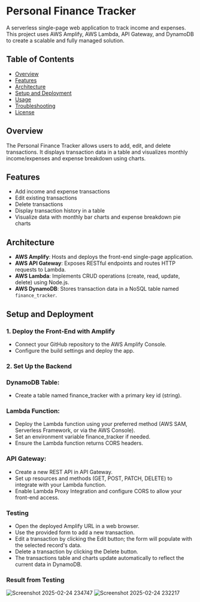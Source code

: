 # Personal Finance Tracker

A serverless single-page web application to track income and expenses. This project uses AWS Amplify, AWS Lambda, API Gateway, and DynamoDB to create a scalable and fully managed solution.

## Table of Contents

+ [Overview](#overview)
+ [Features](#features)
+ [Architecture](#architecture)
+ [Setup and Deployment](#setup-and-deployment)
+ [Usage](#usage)
+ [Troubleshooting](#troubleshooting)
+ [License](#license)

## Overview

The Personal Finance Tracker allows users to add, edit, and delete transactions. It displays transaction data in a table and visualizes monthly income/expenses and expense breakdown using charts.

## Features

+ Add income and expense transactions  
+ Edit existing transactions  
+ Delete transactions  
+ Display transaction history in a table  
+ Visualize data with monthly bar charts and expense breakdown pie charts  

## Architecture

+ **AWS Amplify**: Hosts and deploys the front-end single-page application.  
+ **AWS API Gateway**: Exposes RESTful endpoints and routes HTTP requests to Lambda.  
+ **AWS Lambda**: Implements CRUD operations (create, read, update, delete) using Node.js.  
+ **AWS DynamoDB**: Stores transaction data in a NoSQL table named `finance_tracker`.

## Setup and Deployment

### 1. Deploy the Front-End with Amplify

+ Connect your GitHub repository to the AWS Amplify Console.
+ Configure the build settings and deploy the app.

### 2. Set Up the Backend

### DynamoDB Table:
+ Create a table named finance_tracker with a primary key id (string).
  
### Lambda Function:
+ Deploy the Lambda function using your preferred method (AWS SAM, Serverless Framework, or via the AWS Console).
+ Set an environment variable finance_tracker if needed.
+ Ensure the Lambda function returns CORS headers.

### API Gateway:
+ Create a new REST API in API Gateway.
+ Set up resources and methods (GET, POST, PATCH, DELETE) to integrate with your Lambda function.
+ Enable Lambda Proxy Integration and configure CORS to allow your front-end access.

### Testing
+ Open the deployed Amplify URL in a web browser.
+ Use the provided form to add a new transaction.
+ Edit a transaction by clicking the Edit button; the form will populate with the selected record's data.
+ Delete a transaction by clicking the Delete button.
+ The transactions table and charts update automatically to reflect the current data in DynamoDB.

### Result from Testing
![Screenshot 2025-02-24 234747](https://github.com/user-attachments/assets/b4762c53-cd31-450b-8b4c-971ad705b315)
![Screenshot 2025-02-24 232217](https://github.com/user-attachments/assets/16ea8b95-b500-46e2-9a68-3f1f12075600)


